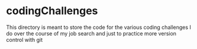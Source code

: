 # codingChallenges
This directory is meant to store the code for the various coding challenges I do over the course of my job search and just to practice more version control with git